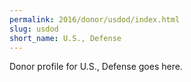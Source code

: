 ```yaml
---
permalink: 2016/donor/usdod/index.html
slug: usdod
short_name: U.S., Defense
---
```


Donor profile for U.S., Defense goes here.
